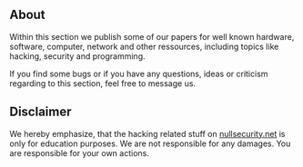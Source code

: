 About
-----
Within this section we publish some of our papers for well known hardware,
software, computer, network and other ressources, including topics like hacking,
security and programming.

If you find some bugs or if you have any questions, ideas or criticism regarding
to this section, feel free to message us.

Disclaimer
----------
We hereby emphasize, that the hacking related stuff on
[nullsecurity.net](http://nullsecurity.net) is only for education purposes.
We are not responsible for any damages. You are responsible for your own
actions.
